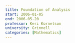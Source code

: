 ```yaml
---
title: Foundation of Analysis
start: 2006-01-05
end: 2006-05-20
professor: Keri Kornelson
university: Grinnell
categories: [Mathematics]
---
```

